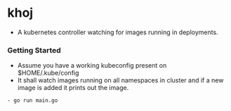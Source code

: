 # khoj
- A kubernetes controller watching for images running in deployments.

### Getting Started
- Assume you have a working kubeconfig present on $HOME/.kube/config
- It shall watch images running on all namespaces in cluster and if a new image is added it prints out the image.
```
- go run main.go
```
